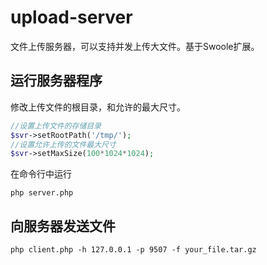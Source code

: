 upload-server
=============

文件上传服务器，可以支持并发上传大文件。基于Swoole扩展。

运行服务器程序
----
修改上传文件的根目录，和允许的最大尺寸。
```php
//设置上传文件的存储目录
$svr->setRootPath('/tmp/');
//设置允许上传的文件最大尺寸
$svr->setMaxSize(100*1024*1024);
```

在命令行中运行
```shell
php server.php
```

向服务器发送文件
----

```shell
php client.php -h 127.0.0.1 -p 9507 -f your_file.tar.gz
```
